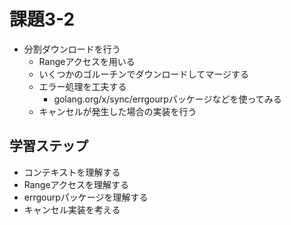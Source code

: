 # 課題3-2
- 分割ダウンロードを行う
  - Rangeアクセスを用いる
  - いくつかのゴルーチンでダウンロードしてマージする
  - エラー処理を工夫する
    - golang.org/x/sync/errgourpパッケージなどを使ってみる
  - キャンセルが発生した場合の実装を行う

## 学習ステップ
- コンテキストを理解する
- Rangeアクセスを理解する
- errgourpパッケージを理解する
- キャンセル実装を考える
